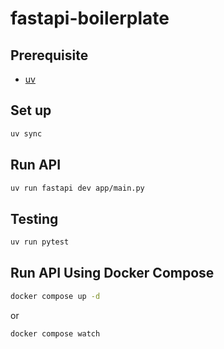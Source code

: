 # fastapi-boilerplate

## Prerequisite

- [uv](https://docs.astral.sh/uv/)

## Set up

```sh
uv sync
```

## Run API

```sh
uv run fastapi dev app/main.py
```

## Testing

```sh
uv run pytest
```

## Run API Using Docker Compose

```sh
docker compose up -d
```

or

```sh
docker compose watch
```
